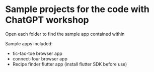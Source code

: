# Sample projects for the code with ChatGPT workshop

Open each folder to find the sample app contained within

Sample apps included:
- tic-tac-toe browser app
- connect-four browser app
- Recipe finder flutter app (install flutter SDK before use)
